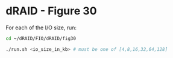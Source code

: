 # dRAID - Figure 30

For each of the I/O size, run:
```Bash
cd ~/dRAID/FIO/dRAID/fig30

./run.sh <io_size_in_kb> # must be one of [4,8,16,32,64,128]
```